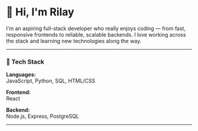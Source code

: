# 👋 Hi, I'm Rilay

I'm an aspiring full-stack developer who really enjoys coding — from fast, responsive frontends to reliable, scalable backends. I love working across the stack and learning new technologies along the way.

---

### 🧰 Tech Stack

**Languages:**  
JavaScript, Python, SQL, HTML/CSS

**Frontend:**  
React

**Backend:**  
Node.js, Express, PostgreSQL

---
